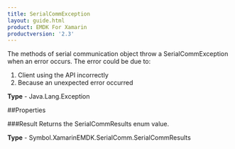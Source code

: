 ```yaml
---
title: SerialCommException
layout: guide.html
product: EMDK For Xamarin
productversion: '2.3'
---
```

The methods of serial communication object throw a SerialCommException when an error occurs. The error could be due to:
1. Client using the API incorrectly
2. Because an unexpected error occurred

**Type** - Java.Lang.Exception

##Properties

###Result
Returns the SerialCommResults enum value.

**Type** - Symbol.XamarinEMDK.SerialComm.SerialCommResults







